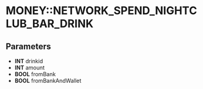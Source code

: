 # MONEY::NETWORK_SPEND_NIGHTCLUB_BAR_DRINK

## Parameters
* **INT** drinkid
* **INT** amount
* **BOOL** fromBank
* **BOOL** fromBankAndWallet